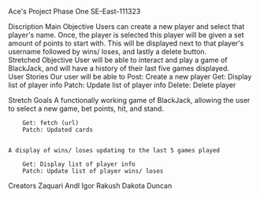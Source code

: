 Ace's Project
	Phase One SE-East-111323

Discription 
	Main Objective
		Users can create a new player and select that player's name. Once, the player is selected this player will be given a set amount of points to start with. This will be displayed next to that player's username followed by wins/ loses, and lastly a delete button.  
	Stretched Objective
		User will be able to interact and play a game of BlackJack, and will have a history of their last five games displayed.  
User Stories 
	Our user will be able to 
		Post: Create a new player
		Get: Display list of player info
		Patch: Update list of player info
		Delete: Delete player 
		
Stretch Goals 
	A functionally working game of BlackJack, allowing the user to select a new game, bet points, hit, and stand. 
 
		Get: fetch (url)
		Patch: Updated cards 
		  
		
	A display of wins/ loses updating to the last 5 games played

		Get: Display list of player info
		Patch: Update list of player wins/ loses

Creators
    Zaquari Andl
    Igor Rakush
    Dakota Duncan
    